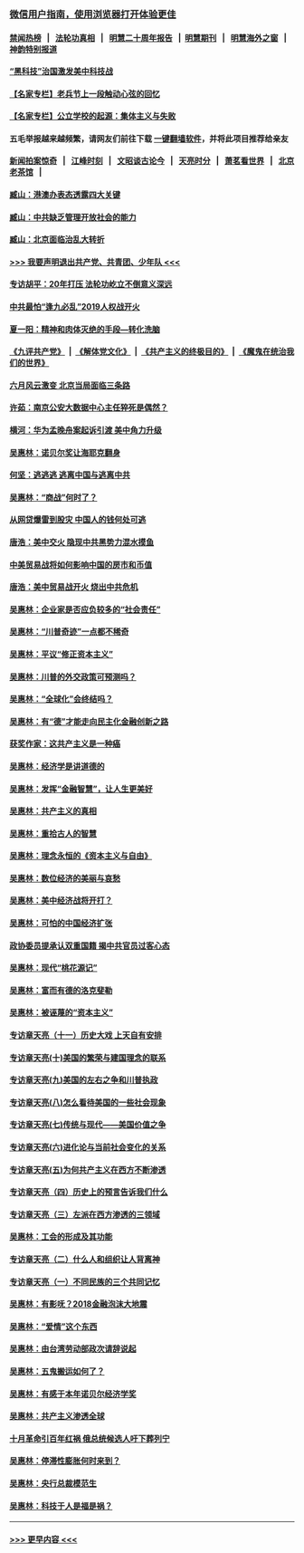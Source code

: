 ### [微信用户指南，使用浏览器打开体验更佳](https://github.com/gfw-breaker/banned-news1/blob/master/indexes/wechat-guide.md?t=0)
#### [禁闻热榜](热点新闻.md?t=0)  &nbsp;&nbsp;|&nbsp;&nbsp; [法轮功真相](https://github.com/gfw-breaker/truth/blob/master/README.md?t=0) &nbsp;&nbsp;|&nbsp;&nbsp; [明慧二十周年报告](https://github.com/gfw-breaker/mh-reports/blob/master/README.md?t=0) &nbsp;&nbsp;|&nbsp;&nbsp;[明慧期刊](https://github.com/gfw-breaker/mh-qikan) &nbsp;&nbsp;|&nbsp;&nbsp; [明慧海外之窗](https://github.com/gfw-breaker/mh-news/blob/master/README.md?t=0) &nbsp;&nbsp;|&nbsp;&nbsp; [神韵特别报道](https://github.com/gfw-breaker/mh-news/blob/master/shenyun.md?t=0)
#### [“黑科技”治国激发美中科技战](../pages/nsc423/n11638056.md?t=02070302) 
#### [【名家专栏】老兵节上一段触动心弦的回忆](../pages/nsc423/n11646016.md?t=02070302) 
#### [【名家专栏】公立学校的起源：集体主义与失败](../pages/nsc423/n11601833.md?t=02070302) 
#### 五毛举报越来越频繁，请网友们前往下载 [一键翻墙软件](https://github.com/gfw-breaker/ssr-accounts)，并将此项目推荐给亲友
#### [新闻拍案惊奇](https://github.com/gfw-breaker/banned-news1/blob/master/pages/link4.md) &nbsp;&nbsp;|&nbsp;&nbsp; [江峰时刻](https://github.com/gfw-breaker/banned-news1/blob/master/pages/link4.md) &nbsp;&nbsp;|&nbsp;&nbsp; [文昭谈古论今](https://github.com/gfw-breaker/banned-news1/blob/master/pages/link4.md) &nbsp;&nbsp;|&nbsp;&nbsp; [天亮时分](https://github.com/gfw-breaker/banned-news1/blob/master/pages/link4.md) &nbsp;&nbsp;|&nbsp;&nbsp; [萧茗看世界](https://github.com/gfw-breaker/banned-news1/blob/master/pages/link4.md) &nbsp;&nbsp;|&nbsp;&nbsp; [北京老茶馆](https://github.com/gfw-breaker/banned-news1/blob/master/pages/link4.md) &nbsp;&nbsp;|&nbsp;&nbsp; 
#### [臧山：港澳办表态透露四大关键](../pages/nsc423/n11421628.md?t=02070302) 
#### [臧山：中共缺乏管理开放社会的能力](../pages/nsc423/n11407457.md?t=02070302) 
#### [臧山：北京面临治乱大转折](../pages/nsc423/n11406895.md?t=02070302) 
#### [>>> 我要声明退出共产党、共青团、少年队 <<<](https://github.com/begood0513/goodnews/blob/master/quit/letter.md) 
#### [专访胡平：20年打压 法轮功屹立不倒意义深远](../pages/nsc423/n11398800.md?t=02070302) 
#### [中共最怕“逢九必乱”2019人权战开火](../pages/nsc423/n11385248.md?t=02070302) 
#### [夏一阳：精神和肉体灭绝的手段—转化洗脑](../pages/nsc423/n11368250.md?t=02070302) 
#### [《九评共产党》](https://github.com/begood0513/9ping.md/blob/master/README.md) &nbsp;|&nbsp; [《解体党文化》](../../../../jtdwh.md/blob/master/README.md)  &nbsp;|&nbsp; [《共产主义的终极目的》](../../../../gczydzjmd.md/blob/master/README.md) &nbsp;|&nbsp; [《魔鬼在统治我们的世界》](../../../../mgztzwmdsj.md/blob/master/README.md) 
#### [六月风云激变 北京当局面临三条路](../pages/nsc423/n11313668.md?t=02070302) 
#### [许茹：南京公安大数据中心主任猝死是偶然？](../pages/nsc423/n11064744.md?t=02070302) 
#### [横河：华为孟晚舟案起诉引渡 美中角力升级](../pages/nsc423/n11027230.md?t=02070302) 
#### [吴惠林：诺贝尔奖让海耶克翻身](../pages/nsc423/n10890049.md?t=02070302) 
#### [何坚：逃逃逃 逃离中国与逃离中共](../pages/nsc423/n10592891.md?t=02070302) 
#### [吴惠林：“商战”何时了？](../pages/nsc423/n10573558.md?t=02070302) 
#### [从网贷爆雷到股灾 中国人的钱何处可逃](../pages/nsc423/n10572800.md?t=02070302) 
#### [唐浩：美中交火 隐现中共黑势力混水摸鱼](../pages/nsc423/n10544040.md?t=02070302) 
#### [中美贸易战将如何影响中国的房市和币值](../pages/nsc423/n10543697.md?t=02070302) 
#### [唐浩：美中贸易战开火 烧出中共危机](../pages/nsc423/n10540126.md?t=02070302) 
#### [吴惠林：企业家是否应负较多的“社会责任”](../pages/nsc423/n10535022.md?t=02070302) 
#### [吴惠林：“川普奇迹”一点都不稀奇](../pages/nsc423/n10512808.md?t=02070302) 
#### [吴惠林：平议“修正资本主义”](../pages/nsc423/n10495724.md?t=02070302) 
#### [吴惠林：川普的外交政策可预测吗？](../pages/nsc423/n10462387.md?t=02070302) 
#### [吴惠林：“全球化”会终结吗？](../pages/nsc423/n10452838.md?t=02070302) 
#### [吴惠林：有“德”才能走向民主化金融创新之路](../pages/nsc423/n10432292.md?t=02070302) 
#### [获奖作家：这共产主义是一种癌](../pages/nsc423/n10431541.md?t=02070302) 
#### [吴惠林：经济学是讲道德的](../pages/nsc423/n10398014.md?t=02070302) 
#### [吴惠林：发挥“金融智慧”，让人生更美好](../pages/nsc423/n10375019.md?t=02070302) 
#### [吴惠林：共产主义的真相](../pages/nsc423/n10351394.md?t=02070302) 
#### [吴惠林：重拾古人的智慧](../pages/nsc423/n10337691.md?t=02070302) 
#### [吴惠林：理念永恒的《资本主义与自由》](../pages/nsc423/n10316274.md?t=02070302) 
#### [吴惠林：数位经济的美丽与哀愁](../pages/nsc423/n10292946.md?t=02070302) 
#### [吴惠林：美中经济战将开打？](../pages/nsc423/n10258825.md?t=02070302) 
#### [吴惠林：可怕的中国经济扩张](../pages/nsc423/n10219147.md?t=02070302) 
#### [政协委员提承认双重国籍 揭中共官员过客心态](../pages/nsc423/n10208809.md?t=02070302) 
#### [吴惠林：现代“桃花源记”](../pages/nsc423/n10185234.md?t=02070302) 
#### [吴惠林：富而有德的洛克斐勒](../pages/nsc423/n10142264.md?t=02070302) 
#### [吴惠林：被诬蔑的“资本主义”](../pages/nsc423/n10124816.md?t=02070302) 
#### [专访章天亮（十一）历史大戏 上天自有安排](../pages/nsc423/n10094905.md?t=02070302) 
#### [专访章天亮(十)美国的繁荣与建国理念的联系](../pages/nsc423/n10094899.md?t=02070302) 
#### [专访章天亮(九)美国的左右之争和川普执政](../pages/nsc423/n10094889.md?t=02070302) 
#### [专访章天亮(八)怎么看待美国的一些社会现象](../pages/nsc423/n10094857.md?t=02070302) 
#### [专访章天亮(七)传统与现代——美国价值之争](../pages/nsc423/n10093140.md?t=02070302) 
#### [专访章天亮(六)进化论与当前社会变化的关系](../pages/nsc423/n10092036.md?t=02070302) 
#### [专访章天亮(五)为何共产主义在西方不断渗透](../pages/nsc423/n10083620.md?t=02070302) 
#### [专访章天亮（四）历史上的预言告诉我们什么](../pages/nsc423/n10083606.md?t=02070302) 
#### [专访章天亮（三）左派在西方渗透的三领域](../pages/nsc423/n10081115.md?t=02070302) 
#### [吴惠林：工会的形成及其功能](../pages/nsc423/n10080633.md?t=02070302) 
#### [专访章天亮（二）什么人和组织让人背离神](../pages/nsc423/n10076637.md?t=02070302) 
#### [专访章天亮（一）不同民族的三个共同记忆](../pages/nsc423/n10074188.md?t=02070302) 
#### [吴惠林：有影呒？2018金融泡沫大地震](../pages/nsc423/n10040534.md?t=02070302) 
#### [吴惠林：“爱情”这个东西](../pages/nsc423/n10019423.md?t=02070302) 
#### [吴惠林：由台湾劳动部政次请辞说起](../pages/nsc423/n9979679.md?t=02070302) 
#### [吴惠林：五鬼搬运如何了？](../pages/nsc423/n9925338.md?t=02070302) 
#### [吴惠林：有感于本年诺贝尔经济学奖](../pages/nsc423/n9871883.md?t=02070302) 
#### [吴惠林：共产主义渗透全球](../pages/nsc423/n9812748.md?t=02070302) 
#### [十月革命引百年红祸 俄总统候选人吁下葬列宁](../pages/nsc423/n9810182.md?t=02070302) 
#### [吴惠林：停滞性膨胀何时来到？](../pages/nsc423/n9764136.md?t=02070302) 
#### [吴惠林：央行总裁模范生](../pages/nsc423/n9728134.md?t=02070302) 
#### [吴惠林：科技于人是福是祸？](../pages/nsc423/n9672982.md?t=02070302) 

----
#### [ >>> 更早内容 <<< ](../indexes/nsc423-earlier.md)
